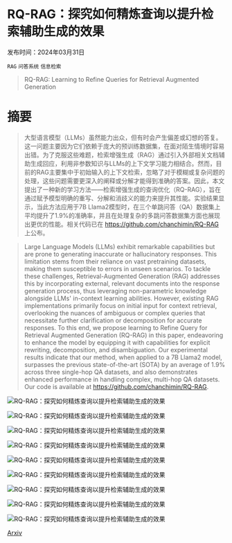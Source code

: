 # RQ-RAG：探究如何精炼查询以提升检索辅助生成的效果

发布时间：2024年03月31日

`RAG` `问答系统` `信息检索`

> RQ-RAG: Learning to Refine Queries for Retrieval Augmented Generation

# 摘要

> 大型语言模型（LLMs）虽然能力出众，但有时会产生偏差或幻想的答复。这一问题主要因为它们依赖于庞大的预训练数据集，在面对陌生情境时容易出错。为了克服这些难题，检索增强生成（RAG）通过引入外部相关文档辅助生成回应，利用非参数知识与LLMs的上下文学习能力相结合。然而，目前的RAG主要集中于初始输入的上下文检索，忽略了对于模糊或复杂问题的处理，这些问题需要更深入的阐释或分解才能得到准确的答案。因此，本文提出了一种新的学习方法——检索增强生成的查询优化（RQ-RAG），旨在通过赋予模型明确的重写、分解和消歧义的能力来提升其性能。实验结果显示，当此方法应用于7B Llama2模型时，在三个单跳问答（QA）数据集上平均提升了1.9%的准确率，并且在处理复杂的多跳问答数据集方面也展现出更优的性能。相关代码已在 https://github.com/chanchimin/RQ-RAG 上公布。

> Large Language Models (LLMs) exhibit remarkable capabilities but are prone to generating inaccurate or hallucinatory responses. This limitation stems from their reliance on vast pretraining datasets, making them susceptible to errors in unseen scenarios. To tackle these challenges, Retrieval-Augmented Generation (RAG) addresses this by incorporating external, relevant documents into the response generation process, thus leveraging non-parametric knowledge alongside LLMs' in-context learning abilities. However, existing RAG implementations primarily focus on initial input for context retrieval, overlooking the nuances of ambiguous or complex queries that necessitate further clarification or decomposition for accurate responses. To this end, we propose learning to Refine Query for Retrieval Augmented Generation (RQ-RAG) in this paper, endeavoring to enhance the model by equipping it with capabilities for explicit rewriting, decomposition, and disambiguation. Our experimental results indicate that our method, when applied to a 7B Llama2 model, surpasses the previous state-of-the-art (SOTA) by an average of 1.9\% across three single-hop QA datasets, and also demonstrates enhanced performance in handling complex, multi-hop QA datasets. Our code is available at https://github.com/chanchimin/RQ-RAG.

![RQ-RAG：探究如何精炼查询以提升检索辅助生成的效果](../../../paper_images/2404.00610/x1.png)

![RQ-RAG：探究如何精炼查询以提升检索辅助生成的效果](../../../paper_images/2404.00610/x2.png)

![RQ-RAG：探究如何精炼查询以提升检索辅助生成的效果](../../../paper_images/2404.00610/x3.png)

![RQ-RAG：探究如何精炼查询以提升检索辅助生成的效果](../../../paper_images/2404.00610/x4.png)

![RQ-RAG：探究如何精炼查询以提升检索辅助生成的效果](../../../paper_images/2404.00610/x5.png)

![RQ-RAG：探究如何精炼查询以提升检索辅助生成的效果](../../../paper_images/2404.00610/x6.png)

![RQ-RAG：探究如何精炼查询以提升检索辅助生成的效果](../../../paper_images/2404.00610/x7.png)

![RQ-RAG：探究如何精炼查询以提升检索辅助生成的效果](../../../paper_images/2404.00610/x8.png)

![RQ-RAG：探究如何精炼查询以提升检索辅助生成的效果](../../../paper_images/2404.00610/x9.png)

[Arxiv](https://arxiv.org/abs/2404.00610)